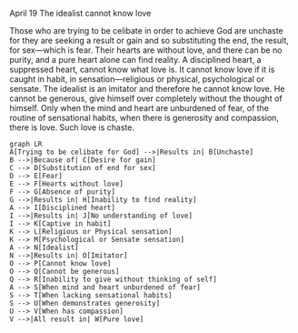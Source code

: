 April 19
The idealist cannot know love

Those who are trying to be celibate in order to achieve God are unchaste for they are seeking a result or gain and so substituting the end, the result, for sex—which is fear. Their hearts are without love, and there can be no purity, and a pure heart alone can find reality. A disciplined heart, a suppressed heart, cannot know what love is. It cannot know love if it is caught in habit, in sensation—religious or physical, psychological or sensate. The idealist is an imitator and therefore he cannot know love. He cannot be generous, give himself over completely without the thought of himself. Only when the mind and heart are unburdened of fear, of the routine of sensational habits, when there is generosity and compassion, there is love. Such love is chaste.

```mermaid
graph LR
A[Trying to be celibate for God] -->|Results in| B[Unchaste]
B -->|Because of| C[Desire for gain]
C --> D[Substitution of end for sex]
D --> E[Fear]
E --> F[Hearts without love]
F --> G[Absence of purity]
G -->|Results in| H[Inability to find reality]
A --> I[Disciplined heart]
I -->|Results in| J[No understanding of love]
I --> K[Captive in habit]
K --> L[Religious or Physical sensation]
K --> M[Psychological or Sensate sensation]
A --> N[Idealist]
N -->|Results in| O[Imitator]
O --> P[Cannot know love]
O --> Q[Cannot be generous]
Q --> R[Inability to give without thinking of self]
A --> S[When mind and heart unburdened of fear]
S --> T[When lacking sensational habits]
S --> U[When demonstrates generosity]
U --> V[When has compassion]
V -->|All result in| W[Pure love]
```